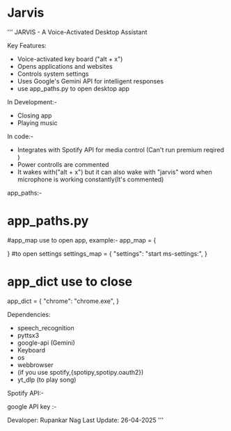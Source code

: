 # Jarvis

'''
JARVIS - A Voice-Activated Desktop Assistant

Key Features:
- Voice-activated key board ("alt + x")
- Opens applications and websites
- Controls system settings
- Uses Google's Gemini API for intelligent responses
- use app_paths.py to open desktop app


In Development:-
- Closing app
- Playing music


In code:-
- Integrates with Spotify API for media control (Can't run premium reqired )
- Power controlls are commented
- It wakes with("alt + x") but it can also wake with "jarvis" word when microphone is working constantly(It's commented) 


app_paths:-
# app_paths.py
#app_map use to open app, example:-
app_map = {
     
}
#to open settings
settings_map = {
    "settings": "start ms-settings:",
}
# app_dict use to close
app_dict = {
    "chrome": "chrome.exe",
}


Dependencies:
- speech_recognition
- pyttsx3
- google-api (Gemini)
- Keyboard
- os 
- webbrowser
- (if you use spotify,{spotipy,spotipy.oauth2})
- yt_dlp (to play song)

Spotify API:- 

google API key :- 


Devaloper: Rupankar Nag
Last Update: 26-04-2025
'''
